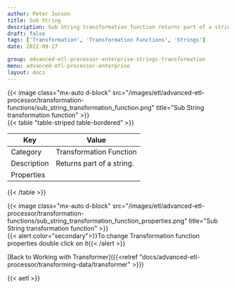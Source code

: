 ```yaml
---
author: Peter Jonson
title: Sub String
description: Sub String transformation function returns part of a string
draft: false
tags: ['Transformation', 'Transformation Functions', 'Strings']
date: 2022-09-17

group: advanced-etl-processor-enterprise-strings-transformation
menu: advanced-etl-processor-enterprise
layout: docs
---
```


{{< image class="mx-auto d-block"  src="/images/etl/advanced-etl-processor/transformation-functions/sub_string_transformation_function.png" title="Sub String transformation function" >}}
\
{{< table "table-striped table-bordered" >}}

| Key         | Value                     |
| ----------- | ------------------------- |
| Category    | Transformation Function   |
| Description | Returns part of a string. |
| Properties  |                           |

{{< /table >}}

{{< image class="mx-auto d-block"  src="/images/etl/advanced-etl-processor/transformation-functions/sub_string_transformation_function_properties.png" title="Sub String transformation function" >}}
\
{{< alert color="secondary">}}To change Transformation function properties double click on it{{< /alert >}}

[Back to Working with Transformer]({{<relref "docs/advanced-etl-processor/transforming-data/transformer" >}})

{{< aetl >}}
